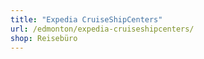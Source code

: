 ```yaml
---
title: "Expedia CruiseShipCenters"
url: /edmonton/expedia-cruiseshipcenters/
shop: Reisebüro
---
```

